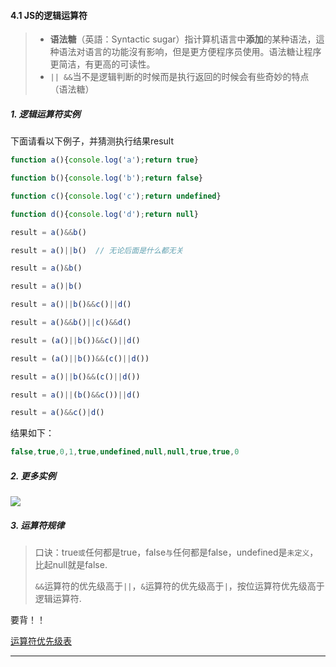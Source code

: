 #### 4.1 JS的逻辑运算符

> - **语法糖**（英語：Syntactic sugar）指计算机语言中**添加**的某种语法，這种语法对语言的功能沒有影响，但是更方便程序员使用。语法糖让程序更简洁，有更高的可读性。
> - `|| &&`当不是逻辑判断的时候而是执行返回的时候会有些奇妙的特点（语法糖）

##### 1. 逻辑运算符实例

下面请看以下例子，并猜测执行结果result

```js
function a(){console.log('a');return true} 

function b(){console.log('b');return false}

function c(){console.log('c');return undefined}

function d(){console.log('d');return null}
```

```js
result = a()&&b()

result = a()||b()  // 无论后面是什么都无关

result = a()&b()

result = a()|b()

result = a()||b()&&c()||d()

result = a()&&b()||c()&&d()

result = (a()||b())&&c()||d()

result = (a()||b())&&(c()||d())

result = a()||b()&&(c()||d())

result = a()||(b()&&c())||d()

result = a()&&c()|d()
```

结果如下：

```js
false,true,0,1,true,undefined,null,null,true,true,0
```

##### 2. 更多实例

![](https://dosrui.oss-accelerate.aliyuncs.com/img/202201110031392.png)



##### 3. 运算符规律

> 口诀：true`或`任何都是true，false`与`任何都是false，undefined是`未定义`，比起null就是false.
>
> `&&`运算符的优先级高于`||`，`&`运算符的优先级高于`|`，按位运算符优先级高于逻辑运算符.



要背！！

[运算符优先级表](https://developer.mozilla.org/zh-CN/docs/Web/JavaScript/Reference/Operators/Operator_Precedence)

----------

